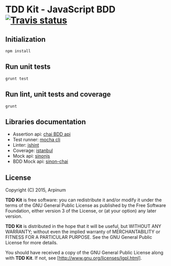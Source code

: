 # TDD Kit - JavaScript BDD [![Travis status]](https://travis-ci.org/arpinum/tdd-kit-javascript-bdd)

## Initialization

    npm install

## Run unit tests

    grunt test

## Run lint, unit tests and coverage

    grunt

## Libraries documentation

* Assertion api: [chai BDD api]
* Test runner: [mocha cli]
* Linter: [jshint]
* Coverage: [istanbul]
* Mock api: [sinonjs]
* BDD Mock api: [sinon-chai]

## License

Copyright (C) 2015, Arpinum

**TDD Kit** is free software: you can redistribute it and/or modify it under the terms of the GNU General Public License as published by the Free Software Foundation, either version 3 of the License, or (at your option) any later version.

**TDD Kit** is distributed in the hope that it will be useful, but WITHOUT ANY WARRANTY; without even the implied warranty of MERCHANTABILITY or FITNESS FOR A PARTICULAR PURPOSE.  See the GNU General Public License for more details.

You should have received a copy of the GNU General Public License along with **TDD Kit**.  If not, see [http://www.gnu.org/licenses/lgpl.html].

[http://www.gnu.org/licenses/lgpl.html]: http://www.gnu.org/licenses/lgpl.html    

[chai BDD api]: http://chaijs.com/api/bdd
[mocha cli]: http://mochajs.org/#usage
[jshint]: http://jshint.com/docs
[istanbul]: https://github.com/gotwarlost/istanbul
[sinonjs]: http://sinonjs.org/docs
[sinon-chai]: https://github.com/domenic/sinon-chai
[Travis status]: https://travis-ci.org/arpinum/tdd-kit-javascript-bdd.png?branch=master
